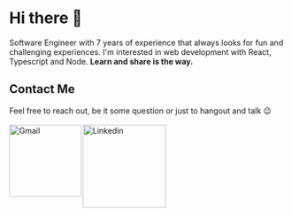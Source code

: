 # Hi there 👋
Software Engineer with 7 years of experience that always looks for fun and challenging experiences. I'm interested in web development with React, Typescript and Node.
<b>Learn and share is the way.</b>
## Contact Me
<p>
  Feel free to reach out, be it some question or just to hangout and talk 😉
  <br />
  <br />
  <a target="_blank" href="mailto:ericmadureira.uesc@gmail.com">
   <img align="left" alt="Gmail" width="130" hight="100" src="https://img.shields.io/badge/Gmail-D14836?style=for-the-badge&logo=gmail&logoColor=white" />
  </a>
  <a target="_blank" href="https://www.linkedin.com/in/eric-madureira/">
    <img align="left" alt="Linkedin" width="150" hight="100" src="https://img.shields.io/badge/-LinkedIn-%230077B5?style=for-the-badge&logo=linkedin&logoColor=white" />
  </a>
</p>
